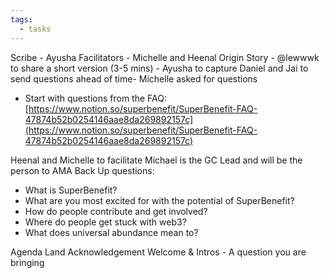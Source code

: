 ```yaml
---
tags:
  - tasks
---
```


Scribe - Ayusha 
Facilitators - Michelle and Heenal
Origin Story - @lewwwk to share a short version (3-5 mins) - Ayusha to capture
Daniel and Jai to send questions ahead of time- Michelle asked for questions
- Start with questions from the FAQ: [https://www.notion.so/superbenefit/SuperBenefit-FAQ-47874b52b0254146aae8da269892157c](https://www.notion.so/superbenefit/SuperBenefit-FAQ-47874b52b0254146aae8da269892157c) 

Heenal and Michelle to facilitate 
Michael is the GC Lead and will be the person to AMA
Back Up questions: 
- What is SuperBenefit?
- What are you most excited for with the potential of SuperBenefit?
- How do people contribute and get involved?
- Where do people get stuck with web3?
- What does universal abundance mean to?



Agenda
Land Acknowledgement
Welcome & Intros - A question you are bringing

